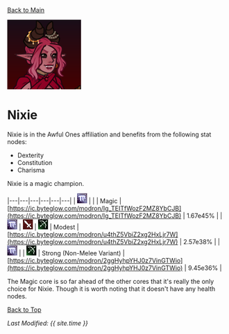 [Back to Main](index.md)

![Nixie Portrait](images/portraits/nixie.png)

# Nixie

Nixie is in the Awful Ones affiliation and benefits from the following stat nodes:

* Dexterity
* Constitution
* Charisma

Nixie is a magic champion.

|---|---|---|---|---|---|
| ![Magic Icon](images/magic.png) |   |   | Magic | [https://ic.byteglow.com/modron/Ig_TEITfWozF2MZ8YbCJB](https://ic.byteglow.com/modron/Ig_TEITfWozF2MZ8YbCJB) | 1.67e45% |
| ![Magic Icon](images/magic.png) | ![Melee Icon](images/melee.png) | ![Ranged Icon](images/ranged.png) | Modest | [https://ic.byteglow.com/modron/u4thZ5VbiZ2xg2HxLjr7W](https://ic.byteglow.com/modron/u4thZ5VbiZ2xg2HxLjr7W) | 2.57e38% |
| ![Magic Icon](images/magic.png) |   | ![Ranged Icon](images/ranged.png) | Strong (Non-Melee Variant) | [https://ic.byteglow.com/modron/2ggHyhpYHJ0z7VinGTWio](https://ic.byteglow.com/modron/2ggHyhpYHJ0z7VinGTWio) | 9.45e36% |

The Magic core is so far ahead of the other cores that it's really the only choice for Nixie. Though it is worth noting that it doesn't have any health nodes.

[Back to Top](#top)

*Last Modified: {{ site.time }}*